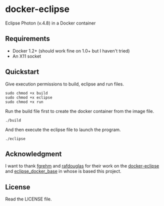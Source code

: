# docker-eclipse
Eclipse Photon (v.4.8) in a Docker container
## Requirements
- Docker 1.2+ (should work fine on 1.0+ but I haven't tried)
- An X11 socket
  
## Quickstart
Give execution permissions to build, eclipse and run files.
```
sudo chmod +x build
sudo chmod +x eclipse
sudo chmod +x run
```
Run the build file first to create the docker container from the image file.
```
./build
```
And then execute the eclipse file to launch the program.
```
./eclipse
```
## Acknowledgment
I want to thank [fgrehm](https://github.com/fgrehm) and [rafdouglas](https://github.com/rafdouglas) for their work on the [docker-eclipse](https://github.com/fgrehm/docker-eclipse) and [eclipse_docker_base](https://github.com/rafdouglas/eclipse_docker_base) in whose is based this project.

## License
Read the LICENSE file.